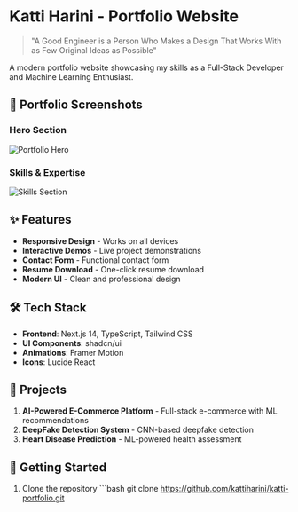 # Katti Harini - Portfolio Website

> "A Good Engineer is a Person Who Makes a Design That Works With as Few Original Ideas as Possible"

A modern portfolio website showcasing my skills as a Full-Stack Developer and Machine Learning Enthusiast.

## 📸 Portfolio Screenshots

### Hero Section
![Portfolio Hero](https://hebbkx1anhila5yf.public.blob.vercel-storage.com/port1-tNQXbbb9j3G2YDDVDeGNff4UGlOGmj.png)

### Skills & Expertise
![Skills Section](https://hebbkx1anhila5yf.public.blob.vercel-storage.com/port2-2a7KJjq1KMwIrBmEMtx7A3ZvfjiJcu.png)

## ✨ Features

- **Responsive Design** - Works on all devices
- **Interactive Demos** - Live project demonstrations
- **Contact Form** - Functional contact form
- **Resume Download** - One-click resume download
- **Modern UI** - Clean and professional design

## 🛠️ Tech Stack

- **Frontend**: Next.js 14, TypeScript, Tailwind CSS
- **UI Components**: shadcn/ui
- **Animations**: Framer Motion
- **Icons**: Lucide React

## 🎯 Projects

1. **AI-Powered E-Commerce Platform** - Full-stack e-commerce with ML recommendations
2. **DeepFake Detection System** - CNN-based deepfake detection
3. **Heart Disease Prediction** - ML-powered health assessment

## 🚀 Getting Started

1. Clone the repository
\`\`\`bash
git clone https://github.com/kattiharini/katti-portfolio.git
